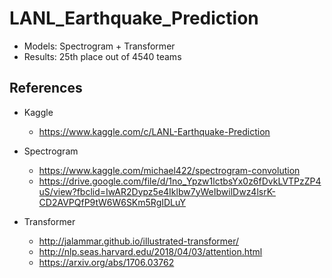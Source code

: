 # LANL_Earthquake_Prediction

* Models: Spectrogram + Transformer
* Results: 25th place out of 4540 teams

## References
* Kaggle
  + https://www.kaggle.com/c/LANL-Earthquake-Prediction
  
* Spectrogram
  + https://www.kaggle.com/michael422/spectrogram-convolution
  + https://drive.google.com/file/d/1no_Ypzw1lctbsYx0z6fDvkLVTPzZP4uS/view?fbclid=IwAR2Dypz5e4Iklbw7yWeIbwilDwz4lsrK-CD2AVPQfP9tW6W6SKm5RgIDLuY
    
* Transformer
  + http://jalammar.github.io/illustrated-transformer/
  + http://nlp.seas.harvard.edu/2018/04/03/attention.html
  + https://arxiv.org/abs/1706.03762
